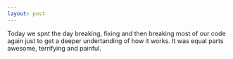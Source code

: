 ```yaml
---
layout: post
---
```

Today we spnt the day breaking, fixing and then breaking most of our code again just to get a deeper undertanding of how it works.  It was equal parts awesome, terrifying and painful.
